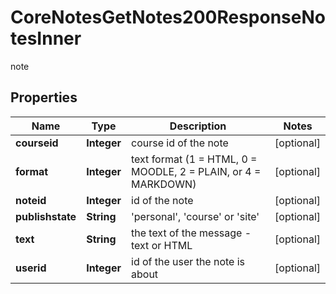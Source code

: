 

# CoreNotesGetNotes200ResponseNotesInner

note

## Properties

| Name | Type | Description | Notes |
|------------ | ------------- | ------------- | -------------|
|**courseid** | **Integer** | course id of the note |  [optional] |
|**format** | **Integer** | text format (1 &#x3D; HTML, 0 &#x3D; MOODLE, 2 &#x3D; PLAIN, or 4 &#x3D; MARKDOWN) |  [optional] |
|**noteid** | **Integer** | id of the note |  [optional] |
|**publishstate** | **String** | &#39;personal&#39;, &#39;course&#39; or &#39;site&#39; |  [optional] |
|**text** | **String** | the text of the message - text or HTML |  [optional] |
|**userid** | **Integer** | id of the user the note is about |  [optional] |



